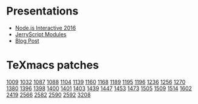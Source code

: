# Presentations
* [Node.js Interactive 2016](presentations/Node.js.Interactive.Europe.2016.pdf)
* [JerryScript Modules](presentations/JerryScript-modules.pdf)
* [Blog Post](./native-addons-are-close-to-being-on-par-with-js-modules.md)
# TeXmacs patches
<a href="https://savannah.gnu.org/patch/?func=detailitem&item_id=1009">1009</a>
<a href="https://savannah.gnu.org/patch/?func=detailitem&item_id=1032">1032</a>
<a href="https://savannah.gnu.org/patch/?func=detailitem&item_id=1087">1087</a>
<a href="https://savannah.gnu.org/patch/?func=detailitem&item_id=1088">1088</a>
<a href="https://savannah.gnu.org/patch/?func=detailitem&item_id=1104">1104</a>
<a href="https://savannah.gnu.org/patch/?func=detailitem&item_id=1139">1139</a>
<a href="https://savannah.gnu.org/patch/?func=detailitem&item_id=1160">1160</a>
<a href="https://savannah.gnu.org/patch/?func=detailitem&item_id=1168">1168</a>
<a href="https://savannah.gnu.org/patch/?func=detailitem&item_id=1189">1189</a>
<a href="https://savannah.gnu.org/patch/?func=detailitem&item_id=1195">1195</a>
<a href="https://savannah.gnu.org/patch/?func=detailitem&item_id=1196">1196</a>
<a href="https://savannah.gnu.org/patch/?func=detailitem&item_id=1236">1236</a>
<a href="https://savannah.gnu.org/patch/?func=detailitem&item_id=1256">1256</a>
<a href="https://savannah.gnu.org/patch/?func=detailitem&item_id=1270">1270</a>
<a href="https://savannah.gnu.org/patch/?func=detailitem&item_id=1380">1380</a>
<a href="https://savannah.gnu.org/patch/?func=detailitem&item_id=1396">1396</a>
<a href="https://savannah.gnu.org/patch/?func=detailitem&item_id=1398">1398</a>
<a href="https://savannah.gnu.org/patch/?func=detailitem&item_id=1400">1400</a>
<a href="https://savannah.gnu.org/patch/?func=detailitem&item_id=1401">1401</a>
<a href="https://savannah.gnu.org/patch/?func=detailitem&item_id=1403">1403</a>
<a href="https://savannah.gnu.org/patch/?func=detailitem&item_id=1439">1439</a>
<a href="https://savannah.gnu.org/patch/?func=detailitem&item_id=1447">1447</a>
<a href="https://savannah.gnu.org/patch/?func=detailitem&item_id=1453">1453</a>
<a href="https://savannah.gnu.org/patch/?func=detailitem&item_id=1473">1473</a>
<a href="https://savannah.gnu.org/patch/?func=detailitem&item_id=1505">1505</a>
<a href="https://savannah.gnu.org/patch/?func=detailitem&item_id=1509">1509</a>
<a href="https://savannah.gnu.org/patch/?func=detailitem&item_id=1514">1514</a>
<a href="https://savannah.gnu.org/patch/?func=detailitem&item_id=1602">1602</a>
<a href="https://savannah.gnu.org/patch/?func=detailitem&item_id=2419">2419</a>
<a href="https://savannah.gnu.org/patch/?func=detailitem&item_id=2566">2566</a>
<a href="https://savannah.gnu.org/patch/?func=detailitem&item_id=2582">2582</a>
<a href="https://savannah.gnu.org/patch/?func=detailitem&item_id=2590">2590</a>
<a href="https://savannah.gnu.org/patch/?func=detailitem&item_id=2592">2592</a>
<a href="https://savannah.gnu.org/patch/?func=detailitem&item_id=3208">3208</a>
